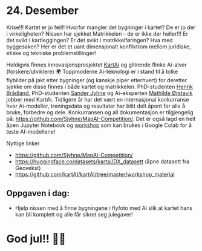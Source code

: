 # 24. Desember
Krise!!! Kartet er jo feil!! Hvorfor mangler det bygninger i kartet? De er jo der i virkeligheten? Nissen har sjekket Matrikkelen - de er ikke der heller!!! Er det svikt i kartleggingen? Er det svikt i matrikkelføringen? Hva med byggesaken? Her er det et uant dimensjonalt konfliktrom mellom juridiske, etiske og tekniske problemstillinger!

Heldigvis finnes innovasjonsprosjektet [KartAi](https://kartai.no/) og glitrende flinke Ai-alver (forskere/utviklere) 🌍 Toppmoderne Ai-teknologi er i stand til å tolke flybilder på jakt etter bygninger (og kanskje piper etterhvert) for deretter sjekke om disse finnes i både kartet og matrikkelen. PhD-studenten [Henrik Brådland](https://www.linkedin.com/in/henrik-bradland/), PhD-studenten [Sander Jyhne](https://cair.uia.no/people/sander-jyhne/) og Ai-eksperten [Mathilde Ørstavik](https://www.linkedin.com/in/mathilde-%C3%B8rstavik-8626abb5/) jobber med KartAi. Tidligere år har det vært en internasjonal konkurranse hvor Ai-modeller, treningsdata og resultater har blitt delt åpent for alle å bruke, forbedre og dele. Konkurransen og all dokumentasjon er tilgjengelig på: https://github.com/Sjyhne/MapAI-Competition/. Det er også lagd en helt åpen Jupyter Notebook og [workshop](https://github.com/kartAI/kartAI/tree/master/workshop_material) som kan brukes i Google Colab for å teste AI-modellene!

Nyttige linker
* https://github.com/Sjyhne/MapAI-Competition/
* https://huggingface.co/datasets/kartai/DX_datasett (åpne datasett fra Geovekst)
* https://github.com/kartAI/kartAI/tree/master/workshop_material

Oppgaven i dag:
---------------
* Hjelp nissen med å finne bygningene i flyfoto med Ai slik at kartet hans kan bli komplett og alle får sikret seg julegaver!

# God jul!! 🎄🎅